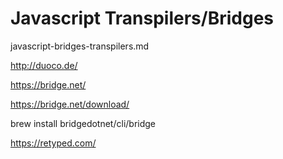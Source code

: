 # Javascript Transpilers/Bridges

javascript-bridges-transpilers.md

http://duoco.de/

https://bridge.net/

https://bridge.net/download/

brew install bridgedotnet/cli/bridge


https://retyped.com/